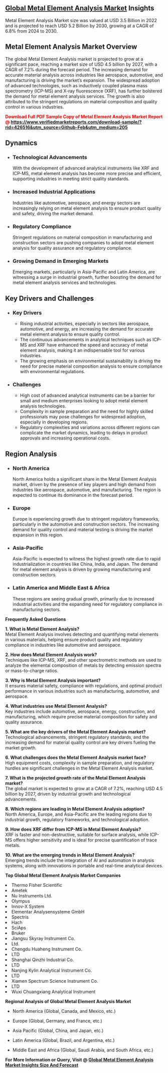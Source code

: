 <h2><a href="https://www.verifiedmarketreports.com/download-sample/?rid=426516&amp;utm_source=Github&amp;utm_medium=205" target="_blank">Global Metal Element Analysis Market</a> Insights</h2><p>Metal Element Analysis Market size was valued at USD 3.5 Billion in 2022 and is projected to reach USD 5.2 Billion by 2030, growing at a CAGR of 6.8% from 2024 to 2030.</p><p><h2>Metal Element Analysis Market Overview</h2> <p>The global Metal Element Analysis market is projected to grow at a significant pace, reaching a market size of USD 4.5 billion by 2027, with a CAGR of 7.2% during the forecast period. The increasing demand for accurate material analysis across industries like aerospace, automotive, and manufacturing is driving the market’s expansion. The widespread adoption of advanced technologies, such as inductively coupled plasma mass spectrometry (ICP-MS) and X-ray fluorescence (XRF), has further bolstered the demand for metal element analysis services. The growth is also attributed to the stringent regulations on material composition and quality control in various industries.</p> <p><strong><p><span class=""><span style="color: #ff0000;"><strong>Download Full PDF Sample Copy of Metal Element Analysis Market Report</strong> @ </span><a href="https://www.verifiedmarketreports.com/download-sample/?rid=426516&amp;utm_source=Github-Feb&amp;utm_medium=205" target="_blank">https://www.verifiedmarketreports.com/download-sample/?rid=426516&amp;utm_source=Github-Feb&amp;utm_medium=205</a></span></p></strong></p> <h2>Dynamics</h2> <ul> <li><h3>Technological Advancements</h3> With the development of advanced analytical instruments like XRF and ICP-MS, metal element analysis has become more precise and efficient, supporting industries in meeting strict quality standards.</li> <li><h3>Increased Industrial Applications</h3> Industries like automotive, aerospace, and energy sectors are increasingly relying on metal element analysis to ensure product quality and safety, driving the market demand.</li> <li><h3>Regulatory Compliance</h3> Stringent regulations on material composition in manufacturing and construction sectors are pushing companies to adopt metal element analysis for quality assurance and regulatory compliance.</li> <li><h3>Growing Demand in Emerging Markets</h3> Emerging markets, particularly in Asia-Pacific and Latin America, are witnessing a surge in industrial growth, further boosting the demand for metal element analysis services and technologies.</li> </ul> <h2>Key Drivers and Challenges</h2> <ul> <li><h3>Key Drivers</h3> <ul> <li>Rising industrial activities, especially in sectors like aerospace, automotive, and energy, are increasing the demand for accurate metal element analysis to ensure quality control.</li> <li>The continuous advancements in analytical techniques such as ICP-MS and XRF have enhanced the speed and accuracy of metal element analysis, making it an indispensable tool for various industries.</li> <li>The growing emphasis on environmental sustainability is driving the need for precise material composition analysis to ensure compliance with environmental regulations.</li> </ul> </li> <li><h3>Challenges</h3> <ul> <li>High cost of advanced analytical instruments can be a barrier for small and medium enterprises looking to adopt metal element analysis technologies.</li> <li>Complexity in sample preparation and the need for highly skilled professionals may pose challenges for widespread adoption, especially in developing regions.</li> <li>Regulatory complexities and variations across different regions can complicate the market dynamics, leading to delays in product approvals and increasing operational costs.</li> </ul> </li> </ul> <h2>Region Analysis</h2> <ul> <li><h3>North America</h3> North America holds a significant share in the Metal Element Analysis market, driven by the presence of key players and high demand from industries like aerospace, automotive, and manufacturing. The region is expected to continue its dominance in the forecast period.</li> <li><h3>Europe</h3> Europe is experiencing growth due to stringent regulatory frameworks, particularly in the automotive and construction sectors. The increasing demand for quality control and material testing is driving the market expansion in this region.</li> <li><h3>Asia-Pacific</h3> Asia-Pacific is expected to witness the highest growth rate due to rapid industrialization in countries like China, India, and Japan. The demand for metal element analysis is driven by growing manufacturing and construction sectors.</li> <li><h3>Latin America and Middle East & Africa</h3> These regions are seeing gradual growth, primarily due to increased industrial activities and the expanding need for regulatory compliance in manufacturing sectors.</li> </ul> <p><strong>Frequently Asked Questions</strong></p> <p><strong>1. What is Metal Element Analysis?</strong><br>Metal Element Analysis involves detecting and quantifying metal elements in various materials, helping ensure product quality and regulatory compliance in industries like automotive and aerospace.</p> <p><strong>2. How does Metal Element Analysis work?</strong><br>Techniques like ICP-MS, XRF, and other spectrometric methods are used to analyze the elemental composition of metals by detecting emission spectra or mass-to-charge ratios.</p> <p><strong>3. Why is Metal Element Analysis important?</strong><br>It ensures material safety, compliance with regulations, and optimal product performance in various industries such as manufacturing, automotive, and aerospace.</p> <p><strong>4. What industries use Metal Element Analysis?</strong><br>Key industries include automotive, aerospace, energy, construction, and manufacturing, which require precise material composition for safety and quality assurance.</p> <p><strong>5. What are the key drivers of the Metal Element Analysis market?</strong><br>Technological advancements, stringent regulatory standards, and the increasing demand for material quality control are key drivers fueling the market growth.</p> <p><strong>6. What challenges does the Metal Element Analysis market face?</strong><br>High equipment costs, complexity in sample preparation, and regulatory hurdles are significant challenges in the Metal Element Analysis market.</p> <p><strong>7. What is the projected growth rate of the Metal Element Analysis market?</strong><br>The global market is expected to grow at a CAGR of 7.2%, reaching USD 4.5 billion by 2027, driven by industrial growth and technological advancements.</p> <p><strong>8. Which regions are leading in Metal Element Analysis adoption?</strong><br>North America, Europe, and Asia-Pacific are the leading regions due to industrial growth, regulatory frameworks, and technological adoption.</p> <p><strong>9. How does XRF differ from ICP-MS in Metal Element Analysis?</strong><br>XRF is faster and non-destructive, suitable for surface analysis, while ICP-MS offers higher sensitivity and is ideal for precise quantification of trace metals.</p> <p><strong>10. What are the emerging trends in Metal Element Analysis?</strong><br>Emerging trends include the integration of AI and automation in analysis systems, along with innovations in portable and real-time analytical devices.</p> </p><p><strong>Top Global Metal Element Analysis Market Companies</strong></p><div data-test-id=""><p><li>Thermo Fisher Scientific</li><li> Ametek</li><li> Nu Instruments Ltd.</li><li> Olympus</li><li> Innov-X System</li><li> Elementar Analysensysteme GmbH</li><li> Spectris</li><li> Hach</li><li> SciAps</li><li> Bruker</li><li> Jiangsu Skyray Instrument Co.</li><li> Ltd.</li><li> Chengdu Huaheng Instrument Co.</li><li> LTD</li><li> Shanghai Qinzhi Industrial Co.</li><li> LTD</li><li> Nanjing Kylin Analytical Instrument Co.</li><li> LTD</li><li> Xiamen Spectrum Science Instrument Co.</li><li> LTD</li><li> Wuxi Chuangxiang Analytical Instrument</li></p><div><strong>Regional Analysis of&nbsp;Global Metal Element Analysis Market</strong></div><ul><li dir="ltr"><p dir="ltr">North America&nbsp;(Global, Canada, and Mexico, etc.)</p></li><li dir="ltr"><p dir="ltr">Europe (Global, Germany, and France, etc.)</p></li><li dir="ltr"><p dir="ltr">Asia Pacific&nbsp;(Global, China, and Japan, etc.)</p></li><li dir="ltr"><p dir="ltr">Latin America&nbsp;(Global, Brazil, and Argentina, etc.)</p></li><li dir="ltr">Middle East and Africa&nbsp;(Global, Saudi Arabia, and South Africa, etc.)</li></ul><p><strong>For More Information or Query, Visit @&nbsp;</strong><strong><a href="https://www.verifiedmarketreports.com/product/metal-element-analysis-market/?utm_source=Github&amp;utm_medium=205" target="_blank">Global Metal Element Analysis Market Insights Size And Forecast</a></strong></p></div>
